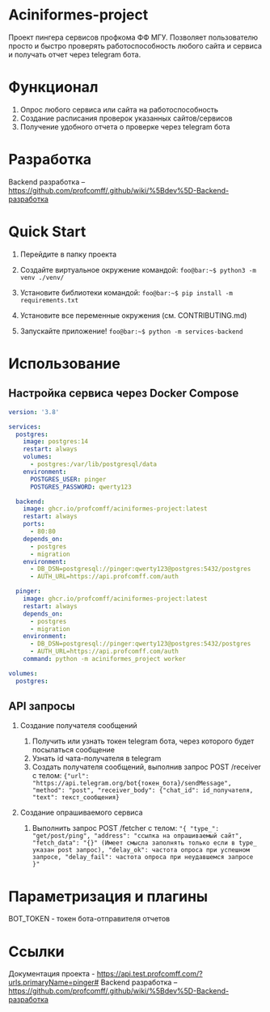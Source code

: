 # Aciniformes-project

Проект пингера сервисов профкома ФФ МГУ. Позволяет пользователю просто и быстро проверять работоспособность любого сайта и сервиса и получать отчет через telegram бота.


# Функционал

1. Опрос любого сервиса или сайта на работоспособность
2. Создание расписания проверок указанных сайтов/сервисов
3. Получение удобного отчета о проверке через telegram бота

# Разработка
Backend разработка – https://github.com/profcomff/.github/wiki/%5Bdev%5D-Backend-разработка


# Quick Start
1. Перейдите в папку проекта

2. Создайте виртуальное окружение командой:
`foo@bar:~$ python3 -m venv ./venv/`
3. Установите библиотеки командой:
`foo@bar:~$ pip install -m requirements.txt`
4. Установите все переменные окружения (см. CONTRIBUTING.md)
5. Запускайте приложение!
`foo@bar:~$ python -m services-backend`


# Использование
## Настройка сервиса через Docker Compose
```yml
version: '3.8'

services:
  postgres:
    image: postgres:14
    restart: always
    volumes:
      - postgres:/var/lib/postgresql/data
    environment:
      POSTGRES_USER: pinger
      POSTGRES_PASSWORD: qwerty123

  backend:
    image: ghcr.io/profcomff/aciniformes-project:latest
    restart: always
    ports:
      - 80:80
    depends_on:
      - postgres
      - migration
    environment:
      - DB_DSN=postgresql://pinger:qwerty123@postgres:5432/postgres
      - AUTH_URL=https://api.profcomff.com/auth

  pinger:
    image: ghcr.io/profcomff/aciniformes-project:latest
    restart: always
    depends_on:
      - postgres
      - migration
    environment:
      - DB_DSN=postgresql://pinger:qwerty123@postgres:5432/postgres
      - AUTH_URL=https://api.profcomff.com/auth
    command: python -m aciniformes_project worker

volumes:
  postgres:
```

## API запросы
1. Создание получателя сообщений
   1. Получить или узнать токен telegram бота, через которого будет посылаться сообщение
   2. Узнать id чата-получателя в telegram
   3. Создать получателя сообщений, выполнив запрос POST /receiver с телом: `{"url": "https://api.telegram.org/bot{токен_бота}/sendMessage", "method": "post", "receiver_body": {"chat_id": id_получателя, "text": текст_сообщения}`

2. Создание опрашиваемого сервиса
   1. Выполнить запрос POST /fetcher с телом: `"{
  "type_": "get/post/ping",
  "address": "ссылка на опрашиваемый сайт",
  "fetch_data": "{}" (Имеет смысла заполнять только если в type_ указан post запрос),
  "delay_ok": частота опроса при успешном запросе,
  "delay_fail": частота опроса при неудавшемся запросе
}"`

# Параметризация и плагины
BOT_TOKEN - токен бота-отправителя отчетов

# Ссылки
Документация проекта - https://api.test.profcomff.com/?urls.primaryName=pinger#
Backend разработка – https://github.com/profcomff/.github/wiki/%5Bdev%5D-Backend-разработка
